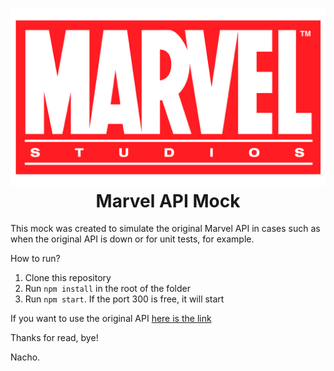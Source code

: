 <h1 align="center" style="border-bottom: none">
    <img alt="Prometheus" src="https://github.com/IgnacioGalliano/MarvelMockAPI/blob/main/Assets/Marvel-Studios-Logo-2008.png?raw=true"><br>Marvel API Mock
</h1>

This mock was created to simulate the original Marvel API in cases such as when the original API is down or for unit tests, for example.

How to run?

1) Clone this repository
2) Run ```npm install``` in the root of the folder
3) Run ```npm start```. If the port 300 is free, it will start

If you want to use the original API <a href="https://developer.marvel.com/documentation/generalinfo">here is the link</a>

Thanks for read, bye! 

Nacho.